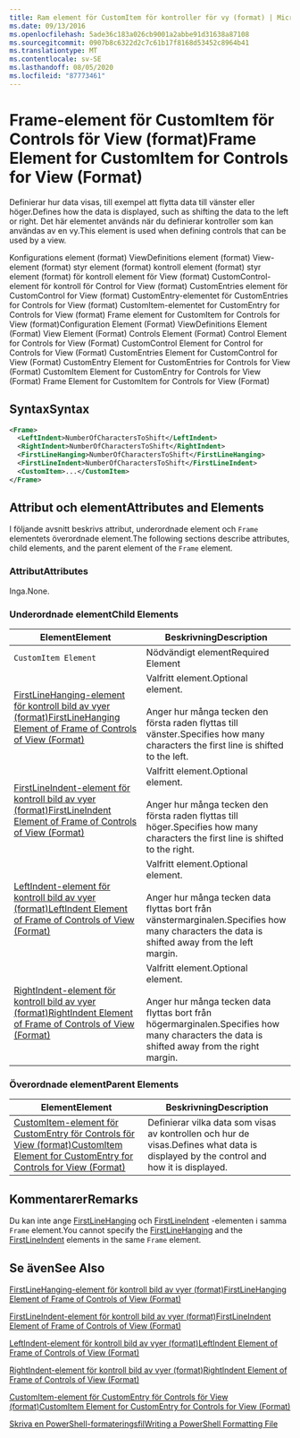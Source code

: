 ```yaml
---
title: Ram element för CustomItem för kontroller för vy (format) | Microsoft Docs
ms.date: 09/13/2016
ms.openlocfilehash: 5ade36c183a026cb9001a2abbe91d31638a87108
ms.sourcegitcommit: 0907b8c6322d2c7c61b17f8168d53452c8964b41
ms.translationtype: MT
ms.contentlocale: sv-SE
ms.lasthandoff: 08/05/2020
ms.locfileid: "87773461"
---
```

# <a name="frame-element-for-customitem-for-controls-for-view-format"></a><span data-ttu-id="8399a-102">Frame-element för CustomItem för Controls för View (format)</span><span class="sxs-lookup"><span data-stu-id="8399a-102">Frame Element for CustomItem for Controls for View (Format)</span></span>

<span data-ttu-id="8399a-103">Definierar hur data visas, till exempel att flytta data till vänster eller höger.</span><span class="sxs-lookup"><span data-stu-id="8399a-103">Defines how the data is displayed, such as shifting the data to the left or right.</span></span> <span data-ttu-id="8399a-104">Det här elementet används när du definierar kontroller som kan användas av en vy.</span><span class="sxs-lookup"><span data-stu-id="8399a-104">This element is used when defining controls that can be used by a view.</span></span>

<span data-ttu-id="8399a-105">Konfigurations element (format) ViewDefinitions element (format) View-element (format) styr element (format) kontroll element (format) styr element (format) för kontroll element för View (format) CustomControl-element för kontroll för Control for View (format) CustomEntries element för CustomControl for View (format) CustomEntry-elementet för CustomEntries for Controls for View (format) CustomItem-elementet for CustomEntry for Controls for View (format) Frame element for CustomItem for Controls for View (format)</span><span class="sxs-lookup"><span data-stu-id="8399a-105">Configuration Element (Format) ViewDefinitions Element (Format) View Element (Format) Controls Element (Format) Control Element for Controls for View (Format) CustomControl Element for Control for Controls for View (Format) CustomEntries Element for CustomControl for View (Format) CustomEntry Element for CustomEntries for Controls for View (Format) CustomItem Element for CustomEntry for Controls for View (Format) Frame Element for CustomItem for Controls for View (Format)</span></span>

## <a name="syntax"></a><span data-ttu-id="8399a-106">Syntax</span><span class="sxs-lookup"><span data-stu-id="8399a-106">Syntax</span></span>

```xml
<Frame>
  <LeftIndent>NumberOfCharactersToShift</LeftIndent>
  <RightIndent>NumberOfCharactersToShift</RightIndent>
  <FirstLineHanging>NumberOfCharactersToShift</FirstLineHanging>
  <FirstLineIndent>NumberOfCharactersToShift</FirstLineIndent>
  <CustomItem>...</CustomItem>
</Frame>
```

## <a name="attributes-and-elements"></a><span data-ttu-id="8399a-107">Attribut och element</span><span class="sxs-lookup"><span data-stu-id="8399a-107">Attributes and Elements</span></span>

<span data-ttu-id="8399a-108">I följande avsnitt beskrivs attribut, underordnade element och `Frame` elementets överordnade element.</span><span class="sxs-lookup"><span data-stu-id="8399a-108">The following sections describe attributes, child elements, and the parent element of the `Frame` element.</span></span>

### <a name="attributes"></a><span data-ttu-id="8399a-109">Attribut</span><span class="sxs-lookup"><span data-stu-id="8399a-109">Attributes</span></span>

<span data-ttu-id="8399a-110">Inga.</span><span class="sxs-lookup"><span data-stu-id="8399a-110">None.</span></span>

### <a name="child-elements"></a><span data-ttu-id="8399a-111">Underordnade element</span><span class="sxs-lookup"><span data-stu-id="8399a-111">Child Elements</span></span>

|<span data-ttu-id="8399a-112">Element</span><span class="sxs-lookup"><span data-stu-id="8399a-112">Element</span></span>|<span data-ttu-id="8399a-113">Beskrivning</span><span class="sxs-lookup"><span data-stu-id="8399a-113">Description</span></span>|
|-------------|-----------------|
|`CustomItem Element`|<span data-ttu-id="8399a-114">Nödvändigt element</span><span class="sxs-lookup"><span data-stu-id="8399a-114">Required Element</span></span>|
|[<span data-ttu-id="8399a-115">FirstLineHanging-element för kontroll bild av vyer (format)</span><span class="sxs-lookup"><span data-stu-id="8399a-115">FirstLineHanging Element of Frame of Controls of View (Format)</span></span>](./firstlinehanging-element-for-frame-for-controls-for-view-format.md)|<span data-ttu-id="8399a-116">Valfritt element.</span><span class="sxs-lookup"><span data-stu-id="8399a-116">Optional element.</span></span><br /><br /> <span data-ttu-id="8399a-117">Anger hur många tecken den första raden flyttas till vänster.</span><span class="sxs-lookup"><span data-stu-id="8399a-117">Specifies how many characters the first line is shifted to the left.</span></span>|
|[<span data-ttu-id="8399a-118">FirstLineIndent-element för kontroll bild av vyer (format)</span><span class="sxs-lookup"><span data-stu-id="8399a-118">FirstLineIndent Element of Frame of Controls of View (Format)</span></span>](./firstlineindent-element-for-frame-for-controls-for-view-format.md)|<span data-ttu-id="8399a-119">Valfritt element.</span><span class="sxs-lookup"><span data-stu-id="8399a-119">Optional element.</span></span><br /><br /> <span data-ttu-id="8399a-120">Anger hur många tecken den första raden flyttas till höger.</span><span class="sxs-lookup"><span data-stu-id="8399a-120">Specifies how many characters the first line is shifted to the right.</span></span>|
|[<span data-ttu-id="8399a-121">LeftIndent-element för kontroll bild av vyer (format)</span><span class="sxs-lookup"><span data-stu-id="8399a-121">LeftIndent Element of Frame of Controls of View (Format)</span></span>](./leftindent-element-for-frame-for-controls-for-view-format.md)|<span data-ttu-id="8399a-122">Valfritt element.</span><span class="sxs-lookup"><span data-stu-id="8399a-122">Optional element.</span></span><br /><br /> <span data-ttu-id="8399a-123">Anger hur många tecken data flyttas bort från vänstermarginalen.</span><span class="sxs-lookup"><span data-stu-id="8399a-123">Specifies how many characters the data is shifted away from the left margin.</span></span>|
|[<span data-ttu-id="8399a-124">RightIndent-element för kontroll bild av vyer (format)</span><span class="sxs-lookup"><span data-stu-id="8399a-124">RightIndent Element of Frame of Controls of View (Format)</span></span>](./rightindent-element-for-frame-for-controls-for-view-format.md)|<span data-ttu-id="8399a-125">Valfritt element.</span><span class="sxs-lookup"><span data-stu-id="8399a-125">Optional element.</span></span><br /><br /> <span data-ttu-id="8399a-126">Anger hur många tecken data flyttas bort från högermarginalen.</span><span class="sxs-lookup"><span data-stu-id="8399a-126">Specifies how many characters the data is shifted away from the right margin.</span></span>|

### <a name="parent-elements"></a><span data-ttu-id="8399a-127">Överordnade element</span><span class="sxs-lookup"><span data-stu-id="8399a-127">Parent Elements</span></span>

|<span data-ttu-id="8399a-128">Element</span><span class="sxs-lookup"><span data-stu-id="8399a-128">Element</span></span>|<span data-ttu-id="8399a-129">Beskrivning</span><span class="sxs-lookup"><span data-stu-id="8399a-129">Description</span></span>|
|-------------|-----------------|
|[<span data-ttu-id="8399a-130">CustomItem-element för CustomEntry för Controls för View (format)</span><span class="sxs-lookup"><span data-stu-id="8399a-130">CustomItem Element for CustomEntry for Controls for View (Format)</span></span>](./customitem-element-for-customentry-for-controls-for-view-format.md)|<span data-ttu-id="8399a-131">Definierar vilka data som visas av kontrollen och hur de visas.</span><span class="sxs-lookup"><span data-stu-id="8399a-131">Defines what data is displayed by the control and how it is displayed.</span></span>|

## <a name="remarks"></a><span data-ttu-id="8399a-132">Kommentarer</span><span class="sxs-lookup"><span data-stu-id="8399a-132">Remarks</span></span>

<span data-ttu-id="8399a-133">Du kan inte ange [FirstLineHanging](./firstlinehanging-element-for-frame-for-controls-for-view-format.md) och [FirstLineIndent](./firstlineindent-element-for-frame-for-controls-for-view-format.md) -elementen i samma `Frame` element.</span><span class="sxs-lookup"><span data-stu-id="8399a-133">You cannot specify the [FirstLineHanging](./firstlinehanging-element-for-frame-for-controls-for-view-format.md) and the [FirstLineIndent](./firstlineindent-element-for-frame-for-controls-for-view-format.md) elements in the same `Frame` element.</span></span>

## <a name="see-also"></a><span data-ttu-id="8399a-134">Se även</span><span class="sxs-lookup"><span data-stu-id="8399a-134">See Also</span></span>

[<span data-ttu-id="8399a-135">FirstLineHanging-element för kontroll bild av vyer (format)</span><span class="sxs-lookup"><span data-stu-id="8399a-135">FirstLineHanging Element of Frame of Controls of View (Format)</span></span>](./firstlinehanging-element-for-frame-for-controls-for-view-format.md)

[<span data-ttu-id="8399a-136">FirstLineIndent-element för kontroll bild av vyer (format)</span><span class="sxs-lookup"><span data-stu-id="8399a-136">FirstLineIndent Element of Frame of Controls of View (Format)</span></span>](./firstlineindent-element-for-frame-for-controls-for-view-format.md)

[<span data-ttu-id="8399a-137">LeftIndent-element för kontroll bild av vyer (format)</span><span class="sxs-lookup"><span data-stu-id="8399a-137">LeftIndent Element of Frame of Controls of View (Format)</span></span>](./leftindent-element-for-frame-for-controls-for-view-format.md)

[<span data-ttu-id="8399a-138">RightIndent-element för kontroll bild av vyer (format)</span><span class="sxs-lookup"><span data-stu-id="8399a-138">RightIndent Element of Frame of Controls of View (Format)</span></span>](./rightindent-element-for-frame-for-controls-for-view-format.md)

[<span data-ttu-id="8399a-139">CustomItem-element för CustomEntry för Controls för View (format)</span><span class="sxs-lookup"><span data-stu-id="8399a-139">CustomItem Element for CustomEntry for Controls for View (Format)</span></span>](./customitem-element-for-customentry-for-controls-for-view-format.md)

[<span data-ttu-id="8399a-140">Skriva en PowerShell-formateringsfil</span><span class="sxs-lookup"><span data-stu-id="8399a-140">Writing a PowerShell Formatting File</span></span>](./writing-a-powershell-formatting-file.md)

